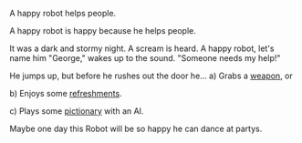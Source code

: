 A happy robot helps people.

A happy robot is happy because he helps people.

It was a dark and stormy night.  A scream is heard.  A happy robot, let's name him "George," wakes up to the sound.
"Someone needs my help!"

He jumps up, but before he rushes out the door he...
a) Grabs a [weapon](./robot-help/robot-weapon.md), or

b) Enjoys some [refreshments](./robot-refresh/refreshments.md).

c) Plays some [pictionary](../quick_draw/AI_Pictionary.md) with an AI.

Maybe one day this Robot will be so happy he can dance at partys.
